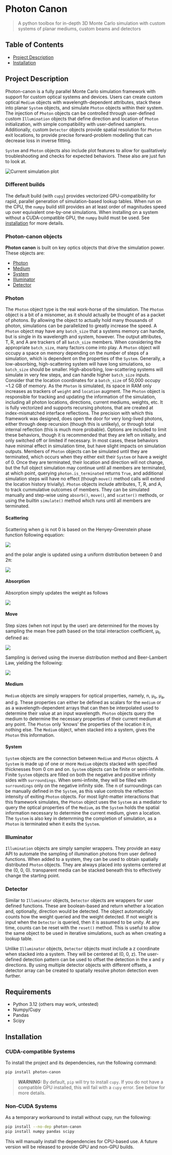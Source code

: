 # Photon Canon
> A python toolbox for in-depth 3D Monte Carlo simulation with custom systems of planar mediums, custom beams and
> detectors

## Table of Contents

- [Project Description](#project-description)
- [Installation](#installation)

## Project Description
Photon-canon is a fully parallel Monte Carlo simulation framework with support for custom optical systems and devices.
Users can create custom optical `Medium` objects with wavelength-dependent attributes, stack these into planar `System` 
objects, and simulate `Photon` objects within their system. The injection of `Photon` objects can be controlled through
user-defined custom `Illumination` objects that define direction and location of `Photon` initialization, with simple
compatibility with user-defined samplers. Additionally, custom `Detector` objects provide spatial resolution for
`Photon` exit locations, to provide precise forward-problem modelling that can decrease loss in inverse fitting.

`System` and `Photon` objects also include plot features to allow for qualitatively troubleshooting and checks for
expected behaviors. These also are just fun to look at.

![Current simulation plot](assets/simulation.png)

### Different builds
The default build (with `cupy`) provides vectorized GPU-compatibility for rapid, parallel generation of simulation-based
lookup tables. When run on the CPU, the `numpy` build still provides an at least order of magnitudes speed up over 
equivalent one-by-one simulations. When installing on a system without a CUDA-compatible GPU, the `numpy` build must be 
used. See [installation](#install-with-pip) for more details. 


### Photon-canon objects
**Photon canon** is built on key optics objects that drive the simulation power. These objects are:
- [Photon](#photon)
- [Medium](#medium)
- [System](#system)
- [Illuminator](#illuminator)
- [Detector](#detector)

### Photon
The `Photon` object type is the real work-horse of the simulation. The `Photon` object is a bit of a misnomer, as it 
should actually be thought of as a packet of photons. By allowing the object to actually hold many thousands of photon, 
simulations can be parallelized to greatly increase the speed. A `Photon` object may have any `batch_size` that a 
systems memory can handle, but is single in its wavelength and system, however. The output attributes, T, R, and A are 
trackers of all `batch_size` members. When considering the appropriate `batch_size`, many factors come into play. A 
`Photon` object will occupy a space on memory depending on the number of steps of a simulation, which is dependent on 
the properties of the `System`. Generally, a low-absorbing, high-scattering system will have long simulations, so 
`batch_size` should be smaller. High-abosrbing, low-scattering systems will simulate in very few steps, and can handle 
higher `batch_size` inputs. Consider that the location coordinates for a `batch_size` of 50,000 occupy ~1.2 GB of 
memory. As the `Photon` is simulated, its space in RAM only increases as trackers of `weight` and `location` augment.
The `Photon` object is responsible for tracking and updating the information of the simulation, including all photon 
locations, directions, current mediums, weights, etc. It is fully vectorized and supports recursing photons, that are 
created at index-mismatched interface reflections. The precision with which this framework was designed, does open the 
door for very long-lived photons, either through deep recursion (though this is unlikely), or through total internal 
reflection (this is much more probable). Options are included to limit these behaviors, though it is recommended that 
they are left on initially, and only switched off or limited if necessary. In most cases, these behaviors have minimal 
effect in simulation time, but have slight impacts on simulation outputs. Members of `Photon` objects can be simulated 
until they are terminated, which occurs when they either exit their `System` or have a weight of 0. Once they are 
terminated, their location and direction will not change, but the full object simulation may continue until all members 
are terminated, at which point, querying `photon.is_terminated` returns `True`, and additional simulation steps will 
have no effect (though `move()` method calls will extend the location history trivially). `Photon` objects include 
attributes, T, R, and A, to track cummulative outcomes of members. They can be simulated manually and step-wise using 
`absorb()`, `move()`, and `scatter()` methods, or using the builtin `simulate()` method which runs until all members are
terminated.

#### Scattering
Scattering when g is not 0 is based on the Henyey-Greenstein phase function following equation:

<img src="https://latex.codecogs.com/svg.latex?\cos(\theta)%20=%20\begin{cases}%20\frac{1}{2g}%20\left(1%20+%20g^2%20-%20\left(\frac{1%20-%20g^2}{1%20-%20g%20+%202g\xi}%20\right)^2%20\right),%20&%20g%20\neq%200%20\\%201%20-%202\xi,%20&%20g%20=%200%20\end{cases}">

and the polar angle is updated using a uniform distribution between 0 and 2&pi;:

<img src="https://latex.codecogs.com/svg.latex?\phi = 2\pi\xi">

#### Absorption
Absorption simply updates the weight as follows

<img src="https://latex.codecogs.com/svg.latex?W' \mathrel{-}\mathrel{=} \frac{\mu_a}{\mu_a + \mu_s}W">


#### Move
Step sizes (when not input by the user) are determined for the moves by sampling the mean free path based on the 
total interaction coefficient, &mu;<sub>t</sub>, defined as:

<img src="https://latex.codecogs.com/svg.latex?\mu_t = \mu_s + \mu_a">

Sampling is derived using the inverse distribution method and Beer-Lambert Law, yielding the following:

<img src="https://latex.codecogs.com/svg.latex? s = -\frac{\ln\xi}{\mu_t}">


#### Medium
`Medium` objects are simply wrappers for optical properties, namely, n, &#956;<sub>s</sub>, &#956;<sub>a</sub>, and g. 
These properties can either be defined as scalars for the `medium` or as a wavelength-dependent arrays that can then be
interpolated used to determine their value at an input wavelength. `Photon` objects query the medium to determine the 
necessary properties of their current medium at any point. The `Photon` only 'knows' the properties of the location it 
in, nothing else. The `Medium` object, when stacked into a system, gives the `Photon` this information.

#### System
`System` objects are the connection between `Medium` and `Photon` objects. A `System` is made up of one or more `Medium`
objects stacked with specified thicknesses from 0 cm and on. `System` objects can be finite or semi-infinite. Finite
`System` objects are filled on both the negative and positive infinity sides with `surroundings`. When semi-infinite,
they will be filled with `surroundings` only on the negative infinity side. The n of surroundings can be manually
defined in the `System`, as this value controls the reflection intensity of exiting `Photon` objects. For most 
light-matter interactions that this framework simulates, the `Photon` object uses the `System` as a mediator to query
the optical properties of the `Medium`, as the `System` holds the spatial information necessary to determine the current
medium, given a location. The `System` is also key in detemrming the completion of simulation, as a `Photon` is 
terminated when it exits the `System`.


### Illuminator
`Illumination` objects are simply sampler wrappers. They provide an easy API to automate the sampling of illumination
photons from user defined functions. When added to a system, they can be used to obtain spatially distributed `Photon`
objects. They are always placed into systems centered at the (0, 0, 0). transparent media can be stacked beneath this to
effectively change the starting point.

### Detector
Similar to `Illuminator` objects, `Detector` objects are wrappers for user defined functions. These are boolean-based
and return whether a location and, optionally, direction would be detected. The object automatically counts how the
weight queried and the weight detected. If not weight is input when the `Detector` is queried, then it is assumed to be
unity. At any time, counts can be reset with the `reset()` method. This is useful to allow the same object to be used 
in iterative simulations, such as when creating a lookup table.

Unlike `Illuminator` objects, `Detector` objects must include a z coordinate when stacked into a system. They will be
centered at (0, 0, z). The user-defined detection pattern can be used to offset the detection in the x and y directions.
By using multiple detector objects with different offsets, a detector array can be created to spatially resolve photon
detection even further.


## Requirements

- Python 3.12 (others may work, untested)
- Numpy/Cupy
- Pandas
- Scipy

## Installation

### CUDA-compatible Systems
To install the project and its dependencies, run the following command:

```bash
pip install photon-canon
```

 > **_WARNING:_** By default, `pip` will try to install `cupy`. If you do not have a compatible GPU installed, this will
 > fail with a `cupy` error. See below for more details.


### Non-CUDA Systems
As a temporary workaround to install without cupy, run the following:

```bash
pip install --no-dep photon-canon
pip install numpy pandas scipy
```

This will manually install the dependencies for CPU-based use. A future version will be released to provide GPU and
non-GPU builds.
